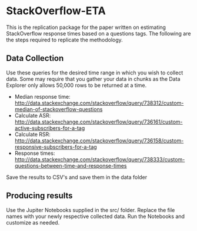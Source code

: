 # StackOverflow-ETA

This is the replication package for the paper written on estimating StackOverflow  response times based on a questions tags. The following are the steps required to replicate the methodology.

## Data Collection

Use these queries for the desired time range in which you wish to collect data. Some may require that you gather your data in chunks as the Data Explorer only allows 50,000 rows to be returned at a time.

- Median response time: http://data.stackexchange.com/stackoverflow/query/738312/custom-median-of-stackoverflow-questions
- Calculate ASR: http://data.stackexchange.com/stackoverflow/query/736161/custom-active-subscribers-for-a-tag
- Calculate RSR: http://data.stackexchange.com/stackoverflow/query/736158/custom-responsive-subscribers-for-a-tag
- Response times: http://data.stackexchange.com/stackoverflow/query/738333/custom-questions-between-time-and-response-times

Save the results to CSV's and save them in the data folder

## Producing results

Use the Jupiter Notebooks supplied in the src/ folder. Replace the file names with your newly respective collected data. Run the Notebooks and customize as needed.